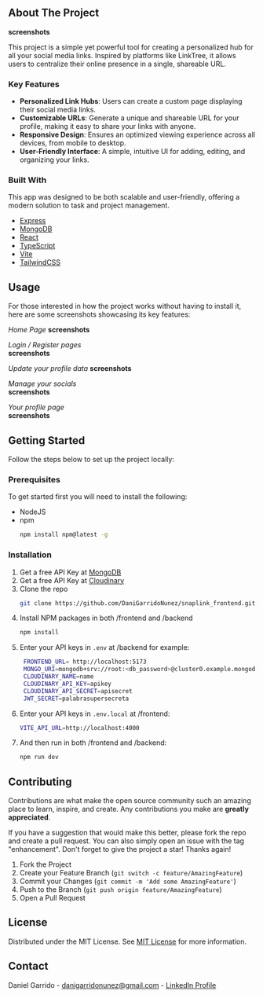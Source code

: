 ## About The Project

**screenshots**

This project is a simple yet powerful tool for creating a personalized hub for all your social media links. Inspired by platforms like LinkTree, it allows users to centralize their online presence in a single, shareable URL.  

### Key Features

- **Personalized Link Hubs**: Users can create a custom page displaying their social media links.  
- **Customizable URLs**: Generate a unique and shareable URL for your profile, making it easy to share your links with anyone.  
- **Responsive Design**: Ensures an optimized viewing experience across all devices, from mobile to desktop.  
- **User-Friendly Interface**: A simple, intuitive UI for adding, editing, and organizing your links. 

### Built With

This app was designed to be both scalable and user-friendly, offering a modern solution to task and project management.

- [Express](https://expressjs.com/)
- [MongoDB](https://www.mongodb.com/)
- [React](https://reactjs.org)
- [TypeScript](https://www.typescriptlang.org/)
- [Vite](https://vite.dev/)
- [TailwindCSS](https://tailwindcss.com/)


## Usage

For those interested in how the project works without having to install it, here are some screenshots showcasing its key features:  

*Home Page* 
**screenshots**

*Login / Register pages*  
**screenshots**

*Update your profile data* 
**screenshots**

*Manage your socials*  
**screenshots**

*Your profile page*  
**screenshots**


## Getting Started

Follow the steps below to set up the project locally:

### Prerequisites

To get started first you will need to install the following:

- NodeJS
- npm
  ```sh
  npm install npm@latest -g
  ```

### Installation

1. Get a free API Key at [MongoDB](https://www.mongodb.com/es/cloud/atlas/register)
2. Get a free API Key at [Cloudinary](https://cloudinary.com/users/register_free)
3. Clone the repo
   ```sh
   git clone https://github.com/DaniGarridoNunez/snaplink_frontend.git
   ```
4. Install NPM packages in both /frontend and /backend
   ```sh
   npm install
   ```
5. Enter your API keys in `.env` at /backend for example:
   ```sh
    FRONTEND_URL= http://localhost:5173
    MONGO_URI=mongodb+srv://root:<db_password>@cluster0.example.mongodb.net/snaplink
    CLOUDINARY_NAME=name
    CLOUDINARY_API_KEY=apikey
    CLOUDINARY_API_SECRET=apisecret
    JWT_SECRET=palabrasupersecreta
   ```
6. Enter your API keys in `.env.local` at /frontend:
    ```sh
    VITE_API_URL=http://localhost:4000
    ```
7. And then run in both /frontend and /backend:
   ```sh
   npm run dev
   ```


## Contributing

Contributions are what make the open source community such an amazing place to learn, inspire, and create. Any contributions you make are **greatly appreciated**.

If you have a suggestion that would make this better, please fork the repo and create a pull request. You can also simply open an issue with the tag "enhancement".
Don't forget to give the project a star! Thanks again!

1. Fork the Project
2. Create your Feature Branch (`git switch -c feature/AmazingFeature`)
3. Commit your Changes (`git commit -m 'Add some AmazingFeature'`)
4. Push to the Branch (`git push origin feature/AmazingFeature`)
5. Open a Pull Request

## License

Distributed under the MIT License. See [MIT License](https://opensource.org/licenses/MIT) for more information.

## Contact

Daniel Garrido - danigarridonunez@gmail.com - [LinkedIn Profile](https://www.linkedin.com/in/daniel-garrido-87b041223/)